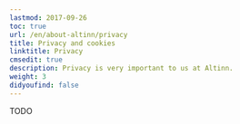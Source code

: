 ```yaml
---
lastmod: 2017-09-26
toc: true
url: /en/about-altinn/privacy
title: Privacy and cookies
linktitle: Privacy
cmsedit: true
description: Privacy is very important to us at Altinn.
weight: 3
didyoufind: false
---
```


TODO